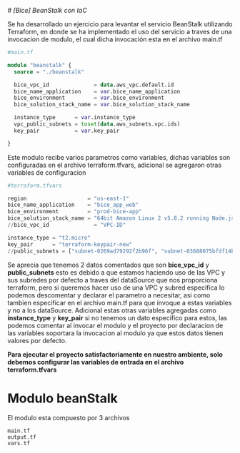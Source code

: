 
<em> # [Bice] BeanStalk con IaC  </em>




Se ha desarrollado un ejercicio para levantar el servicio BeanStalk utilizando Terraform, en donde se ha implementado el uso del servicio a traves de una invocacion de modulo, el cual dicha invocación esta en el archivo main.tf

```terraform
#main.tf

module "beanstalk" {
  source = "./beanstalk"

  bice_vpc_id              = data.aws_vpc.default.id
  bice_name_application    = var.bice_name_application
  bice_environment         = var.bice_environment
  bice_solution_stack_name = var.bice_solution_stack_name

  instance_type      = var.instance_type
  vpc_public_subnets = toset(data.aws_subnets.vpc.ids)
  key_pair           = var.key_pair

}
```
Este modulo recibe varios parametros como variables, dichas variables son configuradas en el archivo terraform.tfvars, adicional se agregaron otras variables de configuracion


```terraform
#terraform.tfvars

region                   = "us-east-1"
bice_name_application    = "bice_app_web"
bice_environment         = "prod-bice-app"
bice_solution_stack_name = "64bit Amazon Linux 2 v5.8.2 running Node.js 16"
//bice_vpc_id              = "VPC-ID"

instance_type = "t2.micro"
key_pair      = "terraform-keypair-new"
//public_subnets = ["subnet-0269ad79292f2b96f", "subnet-03688075bfdf14b1b"]
```

Se aprecia que tenemos 2 datos comentados que son **bice_vpc_id** y **public_subnets** esto es debido a que estamos haciendo uso de las VPC y sus subredes por defecto a traves del dataSource que nos proporciona terraform, pero si queremos hacer uso de una VPC y subred especifica lo podemos descomentar y declarar el parametro a necesitar, asi como tambien especificar en el archivo main.tf para que invoque a estas variables y no a los dataSource. Adicional estas otras variables agregadas como  **instance_type** y **key_pair** si no tenemos un dato especifico para estos, las podemos comentar al invocar el modulo y el proyecto por declaracion de las variables soportara la invocacion al modulo ya que estos datos tienen valores por defecto.

**Para ejecutar el proyecto satisfactoriamente en nuestro ambiente, solo debemos configurar las variables de entrada en el archivo terraform.tfvars**

# Modulo beanStalk

El modulo esta compuesto por 3 archivos

```
main.tf
output.tf
vars.tf

```









